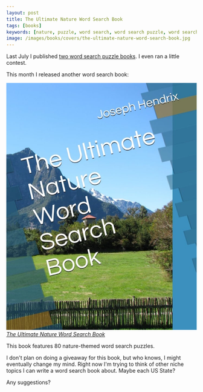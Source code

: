 ```yaml
---
layout: post
title: The Ultimate Nature Word Search Book
tags: [books]
keywords: [nature, puzzle, word search, word search puzzle, word search puzzle book]
image: /images/books/covers/the-ultimate-nature-word-search-book.jpg
---
```


Last July I published [two word search puzzle books](). I even ran a little contest.

This month I released another word search book:

[![The Ultimate Nature Word Search Book](/images/books/covers/the-ultimate-nature-word-search-book.jpg)
*The Ultimate Nature Word Search Book*](https://www.amazon.com/Ultimate-Nature-Word-Search-Book/dp/B0F7G9CX7M?tag=hendrixjoseph-20)

This book features 80 nature-themed word search puzzles.

I don't plan on doing a giveaway for this book, but who knows, I might eventually change my mind. Right now I'm trying to think of other niche topics I can write a word search book about. Maybe each US State?

Any suggestions?
